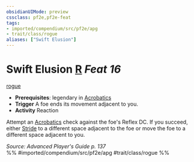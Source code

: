 ```yaml
---
obsidianUIMode: preview
cssclass: pf2e,pf2e-feat
tags:
- imported/compendium/src/pf2e/apg
- trait/class/rogue
aliases: ["Swift Elusion"]
---
```

# Swift Elusion  [R](chapter-9-playing-the-game.md#Actions "Reaction") *Feat 16*  
[rogue](rules/traits/rogue.md)  

- **Prerequisites**: legendary in [Acrobatics](../skills.md#Acrobatics)
- **Trigger** A foe ends its movement adjacent to you.
- **Activity** Reaction

Attempt an [Acrobatics](../skills.md#Acrobatics) check against the foe's Reflex DC. If you succeed, either [Stride](stride.md) to a different space adjacent to the foe or move the foe to a different space adjacent to you.

*Source: Advanced Player's Guide p. 137*  
%% #imported/compendium/src/pf2e/apg #trait/class/rogue %%